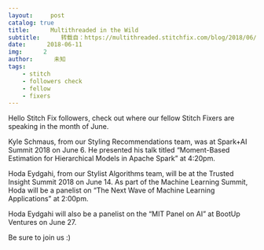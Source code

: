 ```yaml
---
layout:     post
catalog: true
title:      Multithreaded in the Wild
subtitle:      转载自：https://multithreaded.stitchfix.com/blog/2018/06/11/MITW/
date:      2018-06-11
img:      2
author:      未知
tags:
    - stitch
    - followers check
    - fellow
    - fixers
---
```


Hello Stitch Fix followers, check out where our fellow Stitch Fixers are speaking in the month of June.

Kyle Schmaus, from our Styling Recommendations team, was at Spark+AI Summit 2018 on June 6.
He presented his talk titled “Moment-Based Estimation for Hierarchical Models in Apache Spark” 
at 4:20pm.

Hoda Eydgahi, from our Stylist Algorithms team, will be at the Trusted Insight Summit 2018 
on June 14. As part of the Machine Learning Summit, 
Hoda will be a panelist on “The Next Wave of Machine Learning Applications” 
at 2:00pm.

Hoda Eydgahi will also be a panelist on the “MIT Panel on AI” at BootUp Ventures on June 27.

Be sure to join us :)
